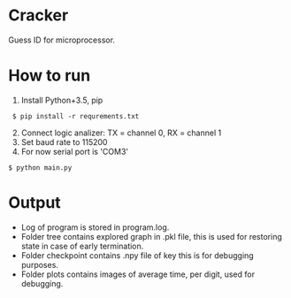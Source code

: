 # Cracker

Guess ID for microprocessor. 

# How to run

1) Install Python+3.5, pip

``` shell
 $ pip install -r requrements.txt
```

2) Connect logic analizer: TX = channel 0, RX = channel 1
3) Set baud rate to 115200
4) For now serial port is 'COM3'

``` shell
$ python main.py
```

# Output

* Log of program is stored in program.log. 
* Folder tree contains explored graph in .pkl file, this is used
for restoring state in case of early termination. 
* Folder checkpoint contains .npy file of key this is for debugging purposes. 
* Folder plots contains images of average time, per digit, used for debugging.
